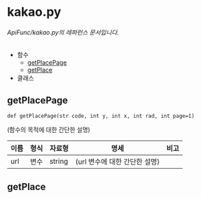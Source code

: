 # kakao.py
###### ApiFunc/kakao.py의 레퍼런스 문서입니다.
- 함수
    + [getPlacePage](#getplacepage)
    + [getPlace](#getplace)
- 클래스
## getPlacePage
```{.python}
def getPlacePage(str code, int y, int x, int rad, int page=1)
```
(함수의 목적에 대한 간단한 설명)  

|이름|형식|자료형|명세|비고|
|---|---|---|---|---|
|url|변수|string|(url 변수에 대한 간단한 설명)||

## getPlace
